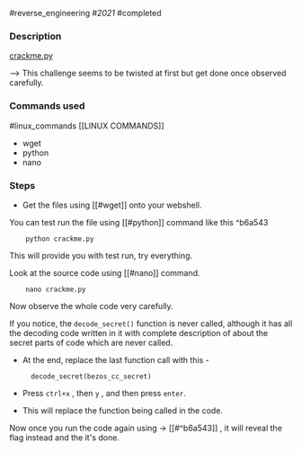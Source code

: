 #reverse_engineering #_2021_ #completed 

### Description

[crackme.py](https://mercury.picoctf.net/static/be2ba466c6154e42c756bf737ddcecc3/crackme.py)

--> This challenge seems to be twisted at first but get done once observed carefully.

### Commands used
#linux_commands [[LINUX COMMANDS]]
- wget
- python
- nano

### Steps
- Get the files using [[#wget]] onto your webshell.

You can test run the file using [[#python]] command like this ^b6a543

		python crackme.py
This will provide you with test run, try everything.

Look at the source code using [[#nano]] command.

		nano crackme.py
Now observe the whole code very carefully.

If you notice, the `decode_secret()` function is never called, although it has all the decoding code written in it with complete description of about the secret parts of code which are never called.

- At the end, replace the last function call with this -

		decode_secret(bezos_cc_secret)

- Press `ctrl+x` , then `y` , and then press `enter`.
- This will replace the function being called in the code.

Now once you run the code again using -> [[#^b6a543]] , it will reveal the flag instead and the it's done.
